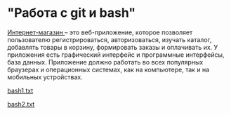 # "Работа с git и bash"
<a href="https://qa.demoshopping.ru/"> Интернет-магазин </a>  – это веб-приложение, которое позволяет пользователю регистрироваться, авторизоваться, изучать каталог, добавлять товары в корзину, формировать заказы и оплачивать их.
У приложения есть графический интерфейс и программные интерфейсы, база данных. Приложение должно работать во всех популярных браузерах и операционных системах, как на компьютере, так и на мобильных устройствах.

<a href= "https://github.com/Sushkova88/git_bash/blob/main/bash1.txt"> bash1.txt </a> 

<a href= "https://github.com/Sushkova88/git_bash/blob/main/bash2.txt"> bash2.txt </a> 
